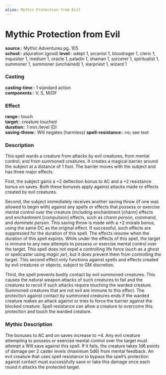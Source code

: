 ```yaml
---
alias: Mythic Protection from Evil
---
```


# Mythic Protection from Evil

**source**:: Mythic Adventures pg. 105  
**school**:: abjuration (good)
**level**:: adept 1, arcanist 1, bloodrager 1, cleric 1, inquisitor 1, medium 1, oracle 1, paladin 1, shaman 1, sorcerer 1, spiritualist 1, summoner 1, summoner (unchained) 1, warpriest 1, wizard 1

### Casting 

**casting-time**:: 1 standard action  
**components**:: V, S, M/DF

### Effect 

**range**:: touch  
**target**:: creature touched  
**duration**:: 1 min./level (D)  
**saving-throw**:: Will negates (harmless)
**spell-resistance**:: no; see text

### Description 

This spell wards a creature from attacks by evil creatures, from mental control, and from summoned creatures. It creates a magical barrier around the subject at a distance of 1 foot. The barrier moves with the subject and has three major effects.  
  
First, the subject gains a +2 deflection bonus to AC and a +2 resistance bonus on saves. Both these bonuses apply against attacks made or effects created by evil creatures.  
  
Second, the subject immediately receives another saving throw (if one was allowed to begin with) against any spells or effects that possess or exercise mental control over the creature (including enchantment \[charm\] effects and enchantment \[compulsion\] effects, such as *charm person*, *command*, and *dominate person*. This saving throw is made with a +2 morale bonus, using the same DC as the original effect. If successful, such effects are suppressed for the duration of this spell. The effects resume when the duration of this spell expires. While under the effects of this spell, the target is immune to any new attempts to possess or exercise mental control over the target. This spell does not expel a controlling life force (such as a ghost or spellcaster using *magic jar*), but it does prevent them from controlling the target. This second effect only functions against spells and effects created by evil creatures or objects, subject to GM discretion.  
  
Third, the spell prevents bodily contact by evil summoned creatures. This causes the natural weapon attacks of such creatures to fail and the creatures to recoil if such attacks require touching the warded creature. Summoned creatures that are not evil are immune to this effect. The protection against contact by summoned creatures ends if the warded creature makes an attack against or tries to force the barrier against the blocked creature. Spell resistance can allow a creature to overcome this protection and touch the warded creature.

### Mythic Description

The bonuses to AC and on saves increase to +4. Any evil creature attempting to possess or exercise mental control over the target must attempt a Will save against this spell. If it fails, the creature takes 1d6 points of damage per 2 caster levels (maximum 5d6) from mental feedback. An evil creature that uses spell resistance to bypass the spell’s protection against contact must successfully save or take this damage once each round it attacks the protected target.
